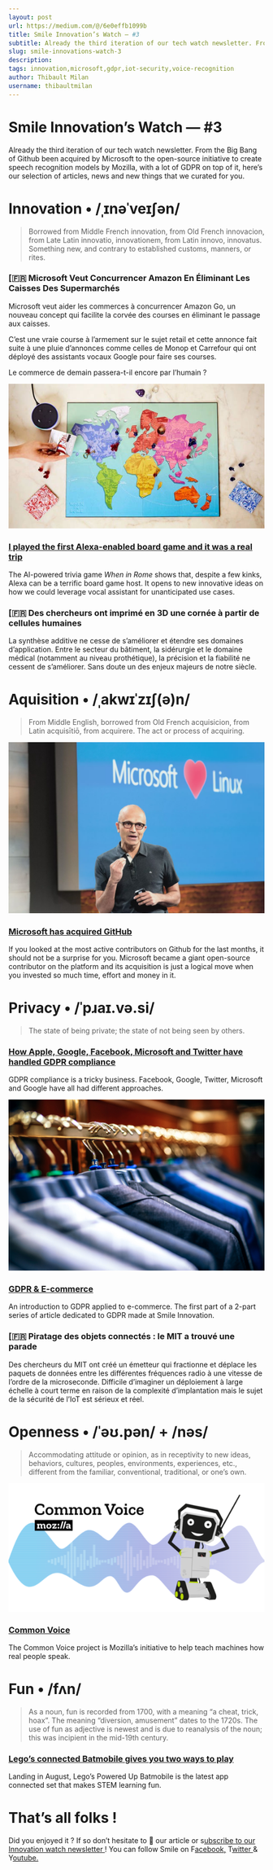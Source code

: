 ```yaml
---
layout: post
url: https://medium.com/@/6e0effb1099b
title: Smile Innovation’s Watch — #3
subtitle: Already the third iteration of our tech watch newsletter. From the Big Bang of Github been acquired by Microsoft to the open-source…
slug: smile-innovations-watch-3
description: 
tags: innovation,microsoft,gdpr,iot-security,voice-recognition
author: Thibault Milan
username: thibaultmilan
---
```


# Smile Innovation’s Watch — #3

Already the third iteration of our tech watch newsletter. From the Big Bang of Github been acquired by Microsoft to the open-source initiative to create speech recognition models by Mozilla, with a lot of GDPR on top of it, here’s our selection of articles, news and new things that we curated for you.

# Innovation • /ˌɪnəˈveɪʃən/

> Borrowed from Middle French innovation, from Old French innovacion, from Late Latin innovatio, innovationem, from Latin innovo, innovatus. Something new, and contrary to established customs, manners, or rites.

### [🇫🇷 Microsoft Veut Concurrencer Amazon En Éliminant Les Caisses Des Supermarchés

Microsoft veut aider les commerces à concurrencer Amazon Go, un nouveau concept qui facilite la corvée des courses en éliminant le passage aux caisses.

C’est une vraie course à l’armement sur le sujet retail et cette annonce fait suite à une pluie d’annonces comme celles de Monop et Carrefour qui ont déployé des assistants vocaux Google pour faire ses courses.

Le commerce de demain passera-t-il encore par l’humain ?

![](/assets/images/posts/1*htZHLTm2iAjCpDqpPRZG5g.jpeg)

### [I played the first Alexa-enabled board game and it was a real trip](https://www.fastcompany.com/40585532/i-played-the-first-alexa-enabled-board-game-and-it-was-a-real-trip?utm_campaign=Revue%20newsletter&utm_medium=Newsletter&utm_source=Smile%20Innovation%27s%20Watch)

The AI-powered trivia game *When in Rome* shows that, despite a few kinks, Alexa can be a terrific board game host.
It opens to new innovative ideas on how we could leverage vocal assistant for unanticipated use cases.

### [🇫🇷 Des chercheurs ont imprimé en 3D une cornée à partir de cellules humaines

La synthèse additive ne cesse de s’améliorer et étendre ses domaines d’application. Entre le secteur du bâtiment, la sidérurgie et le domaine médical (notamment au niveau prothétique), la précision et la fiabilité ne cessent de s’améliorer. Sans doute un des enjeux majeurs de notre siècle.

# Aquisition • /ˌakwɪˈzɪʃ(ə)n/

> From Middle English, borrowed from Old French acquisicion, from Latin acquisītiō, from acquirere. The act or process of acquiring.

![](/assets/images/posts/1*zM4dHgdPKrkT3D8r6WORRA.jpeg)

### [Microsoft has acquired GitHub](https://www.theverge.com/2018/6/3/17422752/microsoft-github-acquisition-rumors?utm_campaign=Revue%20newsletter&utm_medium=Newsletter&utm_source=Smile%20Innovation%27s%20Watch)

If you looked at the most active contributors on Github for the last months, it should not be a surprise for you. Microsoft became a giant open-source contributor on the platform and its acquisition is just a logical move when you invested so much time, effort and money in it.

# Privacy • /ˈpɹaɪ.və.si/

> The state of being private; the state of not being seen by others.

### [How Apple, Google, Facebook, Microsoft and Twitter have handled GDPR compliance](http://www.wired.co.uk/article/gdpr-facebook-google-analytics-apple-amazon-twitter?utm_campaign=Revue%20newsletter&utm_medium=Newsletter&utm_source=Smile%20Innovation%27s%20Watch)

GDPR compliance is a tricky business. Facebook, Google, Twitter, Microsoft and Google have all had different approaches.

![](/assets/images/posts/0*YQ3XN2K1xeduDY6U)

### [GDPR & E-commerce](https://medium.com/smileinnovation/gdpr-e-commerce-8e4ddf6f972?utm_campaign=Revue%20newsletter&utm_medium=Newsletter&utm_source=Smile%20Innovation%27s%20Watch)

An introduction to GDPR applied to e-commerce. The first part of a 2-part series of article dedicated to GDPR made at Smile Innovation.

### [🇫🇷 Piratage des objets connectés : le MIT a trouvé une parade

Des chercheurs du MIT ont créé un émetteur qui fractionne et déplace les paquets de données entre les différentes fréquences radio à une vitesse de l’ordre de la microseconde. Difficile d’imaginer un déploiement à large échelle à court terme en raison de la complexité d’implantation mais le sujet de la sécurité de l’IoT est sérieux et réel.

# Openness • /ˈəʊ.pən/ + /nəs/

> Accommodating attitude or opinion, as in receptivity to new ideas, behaviors, cultures, peoples, environments, experiences, etc., different from the familiar, conventional, traditional, or one’s own.

![](/assets/images/posts/1*gi-HzUBg8g5CfEbSyb8Mzg.png)

### [Common Voice](https://voice.mozilla.org/en?utm_campaign=Revue%20newsletter&utm_medium=Newsletter&utm_source=Smile%20Innovation%27s%20Watch)

The Common Voice project is Mozilla’s initiative to help teach machines how real people speak.

# Fun • /fʌn/

> As a noun, fun is recorded from 1700, with a meaning “a cheat, trick, hoax”. The meaning “diversion, amusement” dates to the 1720s. The use of fun as adjective is newest and is due to reanalysis of the noun; this was incipient in the mid-19th century.

### [Lego’s connected Batmobile gives you two ways to play](https://mashable.com/2018/06/22/lego-batmobile-app-controlled/?europe=true&utm_campaign=Mash-Prod-RSS-Feedburner-Tech-Partial&utm_cid=Mash-Prod-RSS-Feedburner-Tech-Partial&utm_medium=Newsletter&utm_source=Smile%20Innovation%27s%20Watch)

Landing in August, Lego’s Powered Up Batmobile is the latest app connected set that makes STEM learning fun.

# That’s all folks !

Did you enjoyed it ? If so don’t hesitate to 👏 our article or s[ubscribe to our Innovation watch newsletter ](https://www.getrevue.co/profile/smileinnovation)!
You can follow Smile on F[acebook,](https://www.facebook.com/smileopensource) T[witter ](https://www.twitter.com/GroupeSmile)& Y[outube.](http://www.youtube.com/user/SmileOpenSource)


